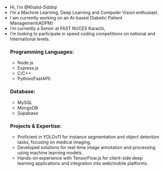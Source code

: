 - Hi, I’m @Khalid-Siddiqi
- I’m a Machine Learning, Deep Learning and Computer Vision enthusiast.
- I am currently working on an AI-based Diabetic Patient Management(ADPM) 
- I’m currently a Senior at FAST NUCES Karachi,
- I’m looking to participate in speed coding competitions on national and International levels.<br>
  ###   Programming Languages:
  * Node.js
  * Express.js
  * C/C++
  * Python(FastAPI)
  ### Database:
  * MySQL
  * MongoDB
  * Supabase
  ### Projects & Expertise:
  * Proficient in YOLOv11 for instance segmentation and object detection tasks, focusing on medical imaging.
  * Developed solutions for real-time image annotation and processing using machine learning models.
  * Hands-on experience with TensorFlow.js for client-side deep learning applications and integration into web/mobile platforms.


<!---
Khalid-Siddiqi/Khalid-Siddiqi is a ✨ special ✨ repository because its `README.md` (this file) appears on your GitHub profile.
You can click the Preview link to take a look at your changes.
--->

